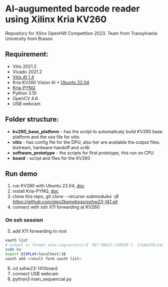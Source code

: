 # AI-augumented barcode reader using Xilinx Kria KV260
Repository for Xilinx OpenHW Competition 2023. Team from Transylvania University from Brasov.

## Requirement:
- Vitis 2021.2
- Vivado 2021.2
- [Vitis AI 1.4](https://github.com/Xilinx/Vitis-AI/tree/1.4)
- Kria KV260 Vision AI + [Ubuntu 22.04](https://ubuntu.com/download/amd-xilinx)
- [Kria-PYNQ](https://github.com/Xilinx/Kria-PYNQ)
- Python 3.10
- OpenCV 4.6
- USB webcam

## Folder structure:
- **kv260_base_platform** - has the script to automaticaly build KV260 base platform and the *xsa* file for vitis
- **vitis** - has config file for the DPU, also her are available the output files: bistream, hardware handoff and *xclib*
- **software_prototype** - the scripts for first prototype, this run on CPU
- **board** - script and files for the KV260

## Run demo
1. run KV260 with Ubuntu 22.04, [doc](https://xilinx-wiki.atlassian.net/wiki/spaces/A/pages/2363129857/Getting+Started+with+Certified+Ubuntu+22.04+LTS+for+Xilinx+Devices)
2. install Kria-PYNQ, [doc](https://github.com/Xilinx/Kria-PYNQ#2-install-pynq)
3. clone this repo, *git clone --recurse-submodules -j8 https://github.com/alex2kameboss/xohw23-141.git*
4. connect with ssh X11 forwarding at KV260
### On ssh session
5. add X11 forwarding to root
```bash
xauth list
# output in format alex-Legion/unix:0  MIT-MAGIC-COOKIE-1  37e6a5fbc24235c71aeb63c4b16e346b, copy it
sudo su
export DISPLAY=localhost:10
xauth add <result form xauth list>
```
6. cd xohw23-141/board
7. connect USB webcam
8. python3 main_sequencial.py
